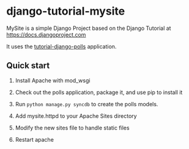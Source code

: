 django-tutorial-mysite
======================

MySite is a simple Django Project based on the Django Tutorial at https://docs.djangoproject.com

It uses the [tutorial-django-polls](https://github.com/crias/tutorial-django-polls) application.


Quick start
-----------

1. Install Apache with mod_wsgi

2. Check out the polls application, package it, and use pip to install it

3. Run `python manage.py syncdb` to create the polls models.

4. Add mysite.httpd to your Apache Sites directory

5. Modify the new sites file to handle static files

6. Restart apache

